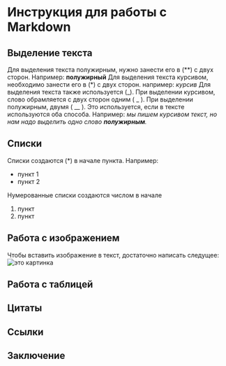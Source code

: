 # Инструкция для работы с Markdown

## Выделение текста

Для выделения текста полужирным, нужно занести его в (**) с двух сторон. Например:
**полужирный**
Для выделения текста курсивом, необходимо занести его в (*) с двух сторон. например:
*курсив*
Для выделения текста также используется (_). При выделении курсивом, слово обрамляется с двух сторон одним ( _ ). При выделении полужирным, двумя ( __ ). Это используется, если в тексте используются оба способа. Например:
*мы пишем курсивом текст, но нам надо выделить одно слово __полужирным__.*

## Списки

Списки создаются (*) в начале пункта.
Например:
* пункт 1
* пункт 2

Нумерованные списки создаются числом в начале
1. пункт
2. пункт

## Работа с изображением

Чтобы вставить изображение в текст, достаточно написать следущее: ![это картинка](ос.jpg)

## Работа с таблицей

## Цитаты

## Ссылки

## Заключение
